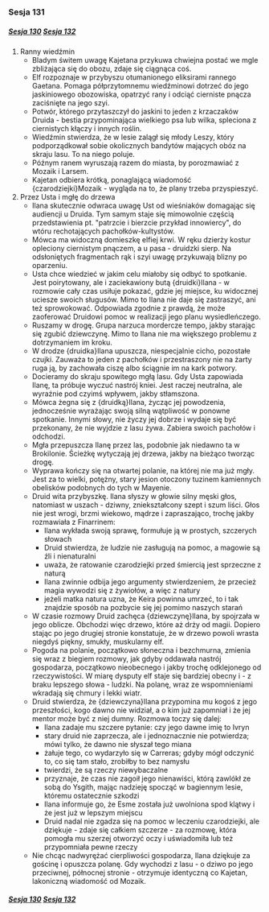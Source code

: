 ### Sesja 131
##### [Sesja 130](#sesja-130) [Sesja 132](#sesja-132)
1. Ranny wiedźmin
    - Bladym świtem uwagę Kajetana przykuwa chwiejna postać we mgle zbliżająca się do obozu, zdaje się ciągnąca coś.
    - Elf rozpoznaje w przybyszu otumanionego eliksirami rannego Gaetana. Pomaga półprzytomnemu wiedźminowi dotrzeć do jego jaskiniowego obozowiska, opatrzyć rany i odciąć cierniste pnącza zaciśnięte na jego szyi.
    - Potwór, którego przytaszczył do jaskini to jeden z krzaczaków Druida - bestia przypominająca wielkiego psa lub wilka, spleciona z ciernistych kłączy i innych roślin.
    - Wiedźmin stwierdza, że w lesie zalągł się młody Leszy, który podporządkował sobie okolicznych bandytów mających obóz na skraju lasu. To na niego poluje.
    - Późnym ranem wyruszają razem do miasta, by porozmawiać z Mozaik i Larsem.
    - Kajetan odbiera krótką, ponaglającą wiadomość {czarodziejki}Mozaik - wygląda na to, że plany trzeba przyspieszyć.
2. Przez Usta i mgłę do drzewa
    - Ilana skutecznie odwraca uwagę Ust od wieśniaków domagając się audiencji u Druida. Tym samym staje się mimowolnie częścią przedstawienia pt. "patrzcie i bierzcie przykład innowiercy", do wtóru rechotających pachołków-kultystów.
    - Mówca ma widoczną domieszkę elfiej krwi. W ręku dzierży kostur opleciony ciernistym pnączem, a u pasa - druidzki sierp. Na odsłoniętych fragmentach rąk i szyi uwagę przykuwają blizny po oparzeniu.
    - Usta chce wiedzieć w jakim celu miałoby się odbyć to spotkanie. Jest poirytowany, ale i zaciekawiony butą {druidki}Ilana - w rozmowie cały czas usiłuje pokazać, gdzie jej miejsce, ku widocznej uciesze swoich sługusów. Mimo to Ilana nie daje się zastraszyć, ani też sprowokować. Odpowiada zgodnie z prawdą, że może zaoferować Druidowi pomoc w realizacji jego planu wysiedleńczego.
    - Ruszamy w drogę. Grupa narzuca mordercze tempo, jakby starając się zgubić dziewczynę. Mimo to Ilana nie ma większego problemu z dotrzymaniem im kroku.
    - W drodze {druidka}Ilana upuszcza, niespecjalnie cicho, pozostałe czujki. Zauważa to jeden z pachołków i przestraszony nie na żarty ruga ją, by zachowała ciszę albo ściągnie im na kark potwory.
    - Docieramy do skraju spowitego mgłą lasu. Gdy Usta zapowiada Ilanę, ta próbuje wyczuć nastrój kniei. Jest raczej neutralna, ale wyraźnie pod czyimś wpływem, jakby stłamszona.
    - Mówca żegna się z {druidką}Ilana, życząc jej powodzenia, jednocześnie wyrażając swoją silną wątpliwość w ponowne spotkanie. Innymi słowy, nie życzy jej dobrze i wydaje się być przekonany, że nie wyjdzie z lasu żywa. Zabiera swoich pachołów i odchodzi.
    - Mgła przepuszcza Ilanę przez las, podobnie jak niedawno ta w Brokilonie. Ścieżkę wytyczają jej drzewa, jakby na bieżąco tworząc drogę.
    - Wyprawa kończy się na otwartej polanie, na której nie ma już mgły. Jest za to wielki, potężny, stary jesion otoczony tuzinem kamiennych obelisków podobnych do tych w Mayenie.
    - Druid wita przybyszkę. Ilana słyszy w głowie silny męski głos, natomiast w uszach - dziwny, zniekształcony szept i szum liści. Głos nie jest wrogi, brzmi wiekowo, mądrze i zapraszająco, trochę jakby rozmawiała z Finarrinem:
        - Ilana wykłada swoją sprawę, formułuje ją w prostych, szczerych słowach
        - Druid stwierdza, że ludzie nie zasługują na pomoc, a magowie są źli i nienaturalni
        - uważa, że ratowanie czarodziejki przed śmiercią jest sprzeczne z naturą
        - Ilana zwinnie odbija jego argumenty stwierdzeniem, że przecież magia wywodzi się z żywiołów, a więc z natury
        - jeżeli matka natura uzna, że Keira powinna umrzeć, to i tak znajdzie sposób na pozbycie się jej pomimo naszych starań
    - W czasie rozmowy Druid zachęca {dziewczynę}Ilana, by spojrzała w jego oblicze. Obchodzi więc drzewo, które aż drży od magii. Dopiero stając po jego drugiej stronie konstatuje, że w drzewo powoli wrasta niegdyś piękny, smukły, muskularny elf.
    - Pogoda na polanie, początkowo słoneczna i bezchmurna, zmienia się wraz z biegiem rozmowy, jak gdyby oddawała nastrój gospodarza, początkowo nieobecnego i jakby trochę odklejonego od rzeczywistości. W miarę dysputy elf staje się bardziej obecny i - z braku lepszego słowa - ludzki. Na polanę, wraz ze wspomnieniami wkradają się chmury i lekki wiatr.
    - Druid stwierdza, że {dziewczyna}Ilana przypomina mu kogoś z jego przeszłości, kogo dawno nie widział, a o kim już zapomniał i że jej mentor może być z niej dumny. Rozmowa toczy się dalej:
        - Ilana zadaje mu szczere pytanie: czy jego dawne imię to Ivryn
        - stary druid nie zaprzecza, ale i jednoznacznie nie potwierdza; mówi tylko, że dawno nie słyszał tego miana
        - żałuje tego, co wydarzyło się w Carreras; gdyby mógł odczynić to, co się tam stało, zrobiłby to bez namysłu
        - twierdzi, że są rzeczy niewybaczalne
        - przyznaje, że czas nie zagoił jego nienawiści, którą zawlókł ze sobą do Ysgith, mając nadzieję spocząć w bagiennym lesie, któremu ostatecznie szkodzi
        - Ilana informuje go, że Esme została już uwolniona spod klątwy i że jest już w lepszym miejscu
        - Druid nadal nie zgadza się na pomoc w leczeniu czarodziejki, ale dziękuje - zdaje się całkiem szczerze - za rozmowę, która pomogła mu szerzej otworzyć oczy i uświadomiła lub też przypomniała pewne rzeczy
    - Nie chcąc nadwyrężać cierpliwości gospodarza, Ilana dziękuje za gościnę i opuszcza polanę. Gdy wychodzi z lasu - o dziwo po jego przeciwnej, północnej stronie - otrzymuje identyczną co Kajetan, lakoniczną wiadomość od Mozaik.

##### [Sesja 130](#sesja-130) [Sesja 132](#sesja-132)